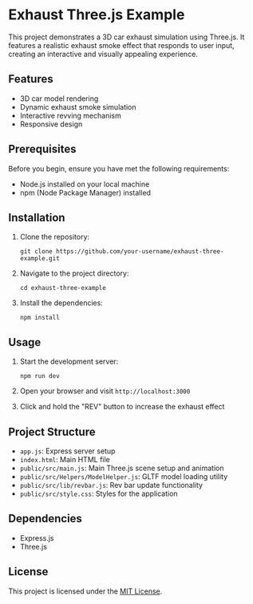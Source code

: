 # Exhaust Three.js Example

This project demonstrates a 3D car exhaust simulation using Three.js. It features a realistic exhaust smoke effect that responds to user input, creating an interactive and visually appealing experience.

## Features

- 3D car model rendering
- Dynamic exhaust smoke simulation
- Interactive revving mechanism
- Responsive design

## Prerequisites

Before you begin, ensure you have met the following requirements:

- Node.js installed on your local machine
- npm (Node Package Manager) installed

## Installation

1. Clone the repository:
   ```
   git clone https://github.com/your-username/exhaust-three-example.git
   ```

2. Navigate to the project directory:
   ```
   cd exhaust-three-example
   ```

3. Install the dependencies:
   ```
   npm install
   ```

## Usage

1. Start the development server:
   ```
   npm run dev
   ```

2. Open your browser and visit `http://localhost:3000`

3. Click and hold the "REV" button to increase the exhaust effect

## Project Structure

- `app.js`: Express server setup
- `index.html`: Main HTML file
- `public/src/main.js`: Main Three.js scene setup and animation
- `public/src/Helpers/ModelHelper.js`: GLTF model loading utility
- `public/src/lib/revbar.js`: Rev bar update functionality
- `public/src/style.css`: Styles for the application

## Dependencies

- Express.js
- Three.js

## License

This project is licensed under the [MIT License](LICENSE).
